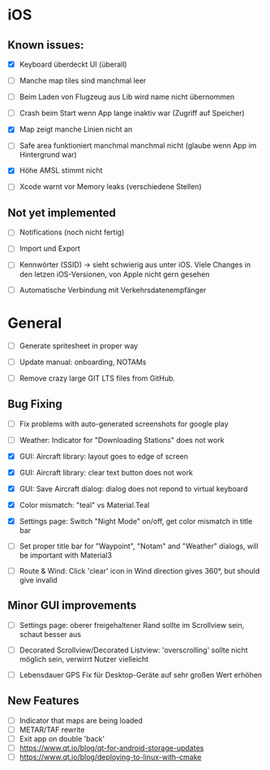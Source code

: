 # iOS

## Known issues:

- [X] Keyboard überdeckt UI (überall)
- [ ] Manche map tiles sind manchmal leer
- [ ] Beim Laden von Flugzeug aus Lib wird name nicht übernommen
- [ ] Crash beim Start wenn App lange inaktiv war (Zugriff auf Speicher)
- [X] Map zeigt manche Linien nicht an
- [ ] Safe area funktioniert manchmal manchmal nicht (glaube wenn App im Hintergrund war)
- [X] Höhe AMSL stimmt nicht
- [ ] Xcode warnt vor Memory leaks (verschiedene Stellen)


## Not yet implemented

- [ ] Notifications (noch nicht fertig)
- [ ] Import und Export
- [ ] Kennwörter (SSID) -> sieht schwierig aus unter iOS. Viele Changes in den letzen iOS-Versionen, von Apple nicht gern gesehen
- [ ] Automatische Verbindung mit Verkehrsdatenempfänger


# General

- [ ] Generate spritesheet in proper way
- [ ] Update manual: onboarding, NOTAMs
- [ ] Remove crazy large GIT LTS files from GitHub.


## Bug Fixing

- [ ] Fix problems with auto-generated screenshots for google play
- [ ] Weather: Indicator for "Downloading Stations" does not work
- [x] GUI: Aircraft library: layout goes to edge of screen
- [x] GUI: Aircraft library: clear text button does not work
- [x] GUI: Save Aircraft dialog: dialog does not repond to virtual keyboard
- [x] Color mismatch: "teal" vs Material.Teal
- [x] Settings page: Switch "Night Mode" on/off, get color mismatch in title bar
- [ ] Set proper title bar for "Waypoint", "Notam" and "Weather" dialogs, will be important with Material3
- [ ] Route & Wind: Click 'clear' icon in Wind direction gives 360°, but should give invalid


## Minor GUI improvements

- [ ] Settings page: oberer freigehaltener Rand sollte im Scrollview sein, schaut besser aus
- [ ] Decorated Scrollview/Decorated Listview: 'overscrolling' sollte nicht möglich sein, verwirrt Nutzer vielleicht
- [ ] Lebensdauer GPS Fix für Desktop-Geräte auf sehr großen Wert erhöhen


## New Features

- [ ] Indicator that maps are being loaded
- [ ] METAR/TAF rewrite
- [ ] Exit app on double 'back'
- [ ] https://www.qt.io/blog/qt-for-android-storage-updates
- [ ] https://www.qt.io/blog/deploying-to-linux-with-cmake
